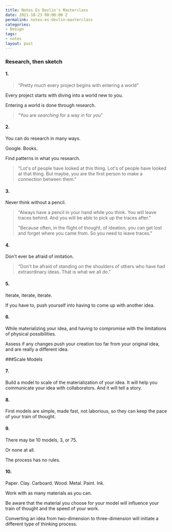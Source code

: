```yaml
---
title: Notes Es Devlin's Masterclass
date: 2021-10-23 00:00:00 Z
permalink: notes-es-devlin-masterclass
categories:
- Design
tags:
- notes
layout: post
---
```


### Research, then sketch

#### 1. 

> "Pretty much every project begins with entering a world"

Every project starts with diving into a world new to you.

Entering a world is done through research.

> "You are *searching* for a way *in* for *you*"




#### 2.

You can do research in many ways. 

Google. Books.

Find patterns in what you research.

> "Lot's of people have looked at this thing. Lot's of people have looked at that thing. But maybe, you are the first person to make a connection between them."




#### 3.

Never think without a pencil.

> "Always have a pencil in your hand while you think. You will leave traces behind. And you will be able to pick up the traces after." 
>
> "Because often, in the flight of thought, of ideation, you can get lost and forget where you came from. So you need to leave traces."




#### 4. 

Don't ever be afraid of imitation. 

> "Don't be afraid of standing on the shoulders of others who have had extraordinary ideas. That is what we all do."




#### 5. 

Iterate, iterate, iterate.

If you have to, push yourself into having to come up with another idea. 




#### 6. 

While materializing your idea, and having to compromise with the limitations of physical possibilities.

Assess if any changes push your creation too far from your original idea, and are really a different idea.  




###Scale Models

#### 7. 

Build a model to scale of the materialization of your idea. It will help you communicate your idea with collaborators. And it will tell a story.



#### 8.

First models are simple, made fast, not laborious, so they can keep the pace of your train of thought. 




#### 9.

There may be 10 models, 3, or 75. 

Or none at all.

The process has no rules. 




#### 10.

Paper. Clay. Carboard. Wood. Metal. Paint. Ink.

Work with as many materials as you can. 

Be aware that the material you choose for your model will influence your train of thought and the speed of your work.

Converting an idea from two-dimension to three-dimension will initiate a different type of thinking process.

